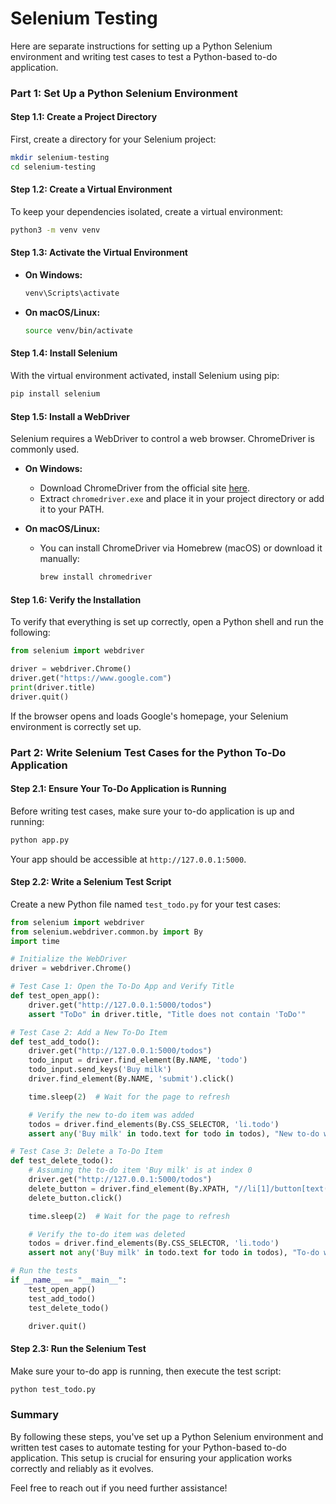# Selenium Testing 
Here are separate instructions for setting up a Python Selenium environment and writing test cases to test a Python-based to-do application.

### Part 1: Set Up a Python Selenium Environment

#### Step 1.1: Create a Project Directory
First, create a directory for your Selenium project:
```bash
mkdir selenium-testing
cd selenium-testing
```

#### Step 1.2: Create a Virtual Environment
To keep your dependencies isolated, create a virtual environment:

```bash
python3 -m venv venv
```

#### Step 1.3: Activate the Virtual Environment

- **On Windows:**
  ```bash
  venv\Scripts\activate
  ```

- **On macOS/Linux:**
  ```bash
  source venv/bin/activate
  ```

#### Step 1.4: Install Selenium
With the virtual environment activated, install Selenium using pip:

```bash
pip install selenium
```

#### Step 1.5: Install a WebDriver
Selenium requires a WebDriver to control a web browser. ChromeDriver is commonly used.

- **On Windows:**
  - Download ChromeDriver from the official site [here](https://sites.google.com/chromium.org/driver/).
  - Extract `chromedriver.exe` and place it in your project directory or add it to your PATH.

- **On macOS/Linux:**
  - You can install ChromeDriver via Homebrew (macOS) or download it manually:
    ```bash
    brew install chromedriver
    ```

#### Step 1.6: Verify the Installation
To verify that everything is set up correctly, open a Python shell and run the following:

```python
from selenium import webdriver

driver = webdriver.Chrome()
driver.get("https://www.google.com")
print(driver.title)
driver.quit()
```

If the browser opens and loads Google's homepage, your Selenium environment is correctly set up.

### Part 2: Write Selenium Test Cases for the Python To-Do Application

#### Step 2.1: Ensure Your To-Do Application is Running
Before writing test cases, make sure your to-do application is up and running:

```bash
python app.py
```

Your app should be accessible at `http://127.0.0.1:5000`.

#### Step 2.2: Write a Selenium Test Script
Create a new Python file named `test_todo.py` for your test cases:

```python
from selenium import webdriver
from selenium.webdriver.common.by import By
import time

# Initialize the WebDriver
driver = webdriver.Chrome()

# Test Case 1: Open the To-Do App and Verify Title
def test_open_app():
    driver.get("http://127.0.0.1:5000/todos")
    assert "ToDo" in driver.title, "Title does not contain 'ToDo'"

# Test Case 2: Add a New To-Do Item
def test_add_todo():
    driver.get("http://127.0.0.1:5000/todos")
    todo_input = driver.find_element(By.NAME, 'todo')
    todo_input.send_keys('Buy milk')
    driver.find_element(By.NAME, 'submit').click()

    time.sleep(2)  # Wait for the page to refresh

    # Verify the new to-do item was added
    todos = driver.find_elements(By.CSS_SELECTOR, 'li.todo')
    assert any('Buy milk' in todo.text for todo in todos), "New to-do was not added"

# Test Case 3: Delete a To-Do Item
def test_delete_todo():
    # Assuming the to-do item 'Buy milk' is at index 0
    driver.get("http://127.0.0.1:5000/todos")
    delete_button = driver.find_element(By.XPATH, "//li[1]/button[text()='Delete']")
    delete_button.click()

    time.sleep(2)  # Wait for the page to refresh

    # Verify the to-do item was deleted
    todos = driver.find_elements(By.CSS_SELECTOR, 'li.todo')
    assert not any('Buy milk' in todo.text for todo in todos), "To-do was not deleted"

# Run the tests
if __name__ == "__main__":
    test_open_app()
    test_add_todo()
    test_delete_todo()

    driver.quit()
```

#### Step 2.3: Run the Selenium Test
Make sure your to-do app is running, then execute the test script:

```bash
python test_todo.py
```

### Summary

By following these steps, you've set up a Python Selenium environment and written test cases to automate testing for your Python-based to-do application. This setup is crucial for ensuring your application works correctly and reliably as it evolves.

Feel free to reach out if you need further assistance!
